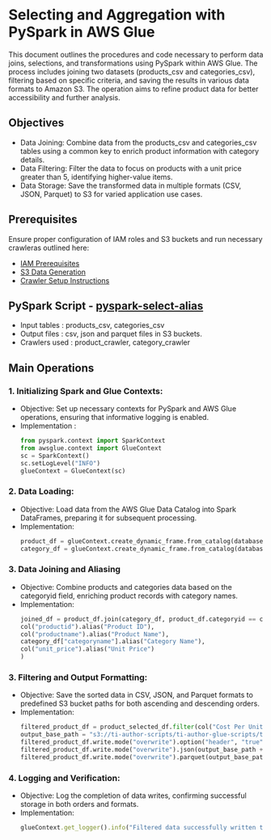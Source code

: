 # Selecting and Aggregation with PySpark in AWS Glue

This document outlines the procedures and code necessary to perform data joins, selections, and transformations using PySpark within AWS Glue. The process includes joining two datasets (products_csv and categories_csv), filtering based on specific criteria, and saving the results in various data formats to Amazon S3. The operation aims to refine product data for better accessibility and further analysis.

## Objectives

- Data Joining: Combine data from the products_csv and categories_csv tables using a common key to enrich product information with category details.
- Data Filtering: Filter the data to focus on products with a unit price greater than 5, identifying higher-value items.
- Data Storage: Save the transformed data in multiple formats (CSV, JSON, Parquet) to S3 for varied application use cases.

## Prerequisites

Ensure proper configuration of IAM roles and S3 buckets and run necessary crawleras outlined here:
* [IAM Prerequisites](IAM-prerequisites.md)
* [S3 Data Generation](s3-data-generation.md)
* [Crawler Setup Instructions](set-up-instructions.md)
  
##  PySpark Script - [pyspark-select-alias](../glue-code/ti-pyspark-select.py)
- Input tables          : products_csv, categories_csv
- Output files          : csv, json and parquet files in S3 buckets.
- Crawlers used         : product_crawler, category_crawler

## Main Operations
### 1. Initializing Spark and Glue Contexts:
* Objective: Set up necessary contexts for PySpark and AWS Glue operations, ensuring that informative logging is enabled.
* Implementation :
  ```python
  from pyspark.context import SparkContext
  from awsglue.context import GlueContext
  sc = SparkContext()
  sc.setLogLevel("INFO")
  glueContext = GlueContext(sc)
  ```
  
### 2. Data Loading:
* Objective: Load data from the AWS Glue Data Catalog into Spark DataFrames, preparing it for subsequent processing.
* Implementation:
  ```python
  product_df = glueContext.create_dynamic_frame.from_catalog(database="glue_db", table_name="products_csv").toDF()
  category_df = glueContext.create_dynamic_frame.from_catalog(database="glue_db", table_name="categories_csv").toDF()
  ```
### 3. Data Joining and Aliasing
* Objective: Combine products and categories data based on the categoryid field, enriching product records with category names.
* Implementation:
    ```python
    joined_df = product_df.join(category_df, product_df.categoryid == category_df.categoryid, "inner").select(
    col("productid").alias("Product ID"),
    col("productname").alias("Product Name"),
    category_df["categoryname"].alias("Category Name"),
    col("unit_price").alias("Unit Price")
  )

  ```
  
### 3. Filtering and Output Formatting:
* Objective: Save the sorted data in CSV, JSON, and Parquet formats to predefined S3 bucket paths for both ascending and descending orders.
* Implementation:
  ```python
  filtered_product_df = product_selected_df.filter(col("Cost Per Unit") > 5)
  output_base_path = "s3://ti-author-scripts/ti-author-glue-scripts/ti-glue-pyspark-scripts-outputs/ti-pyspark-aliasing-outputs/"
  filtered_product_df.write.mode("overwrite").option("header", "true").csv(output_base_path + "csv/")
  filtered_product_df.write.mode("overwrite").json(output_base_path + "json/")
  filtered_product_df.write.mode("overwrite").parquet(output_base_path + "parquet/")
  ```
  
### 4. Logging and Verification:
* Objective: Log the completion of data writes, confirming successful storage in both orders and formats.
* Implementation:
  ```ruby
  glueContext.get_logger().info("Filtered data successfully written to S3 in CSV, JSON, and Parquet formats.")
  ```
